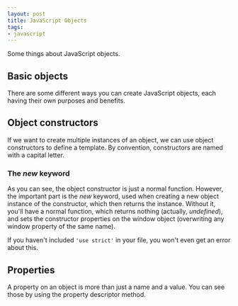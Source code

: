 ```yaml
---
layout: post
title: JavaScript Objects
tags:
- javascript
---
```


Some things about JavaScript objects.


## Basic objects
There are some different ways you can create JavaScript objects, each having their own purposes and benefits.
<script src="https://jsfiddle.net/lthr/6ppb41eq/1/embed/js,result/"></script>

## Object constructors
If we want to create multiple instances of an object, we can use object constructors to define a template. By convention, constructors are named with a capital letter.
<script src="https://jsfiddle.net/lthr/qz6dq6t2/5/embed/js,result/"></script>

### The _new_ keyword
As you can see, the object constructor is just a normal function. However, the important part is the _new_ keyword, used when creating a new object instance of the constructor, which then returns the instance. Without it, you'll have a normal function, which returns nothing (actually, _undefined_), and sets the constructor properties on the window object (overwriting any window property of the same name).
<script src="https://jsfiddle.net/lthr/cg4akrom/3/embed/js,result/"></script>

If you haven't included `'use strict'` in your file, you won't even get an error about this.

## Properties
A property on an object is more than just a name and a value. You can see those by using the property descriptor method.
<script src="https://jsfiddle.net/lthr/t5p3uus8/1/embed/js,result/"></script>
